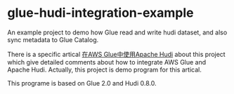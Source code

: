 # glue-hudi-integration-example

An example project to demo how Glue read and write hudi dataset, and also sync metadata to Glue Catalog.

There is a specific artical [在AWS Glue中使用Apache Hudi](https://laurence.blog.csdn.net/article/details/115939092) about this project which give detailed comments about how to integrate AWS Glue and Apache Hudi. Actually, this project is demo program for this artical.

This programe is based on Glue 2.0 and Hudi 0.8.0. 
